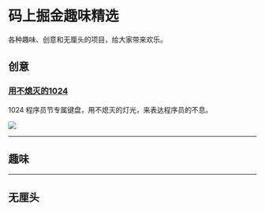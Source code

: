 # 码上掘金趣味精选

各种趣味、创意和无厘头的项目，给大家带来欢乐。

## 创意

### [用不熄灭的1024](https://code.juejin.cn/pen/7158879461859917837)

1024 程序员节专属键盘，用不熄灭的灯光，来表达程序员的不息。

![](https://p1-juejin.byteimg.com/tos-cn-i-k3u1fbpfcp/f89b760ea36e48ee9bc5b79886150551~tplv-k3u1fbpfcp-no-mark:400:400:400:0.awebp?)

---

## 趣味


---

## 无厘头